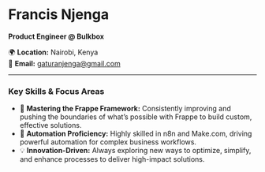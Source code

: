 
# Francis Njenga


**Product Engineer @ Bulkbox**

🌍 **Location:** Nairobi, Kenya  
📧 **Email:** [gaturanjenga@gmail.com](mailto:gaturanjenga@gmail.com)

---

### Key Skills & Focus Areas
- 🚀 **Mastering the Frappe Framework:** Consistently improving and pushing the boundaries of what’s possible with Frappe to build custom, effective solutions.
- 🔄 **Automation Proficiency:** Highly skilled in n8n and Make.com, driving powerful automation for complex business workflows.
- 💡 **Innovation-Driven:** Always exploring new ways to optimize, simplify, and enhance processes to deliver high-impact solutions.
